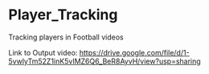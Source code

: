 # Player_Tracking
Tracking players in Football videos

Link to Output video:
https://drive.google.com/file/d/1-5vwlyTm52Z1inK5vIMZ6Q6_BeR8AyvH/view?usp=sharing
